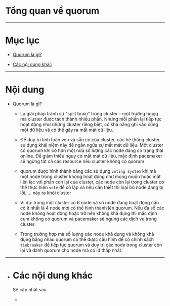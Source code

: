 # Tổng quan về quorum


___


# Mục lục

+ [Quorum là gì?](#concept)

+ [Các nội dung khác](#others-content)


___

# Nội dung

+  <a name="concept">Quorum là gì?</a>

	+ Là giải pháp tránh sự "split brain" trong cluster - một trường hopjq mà cluster được tách thành nhiều phần. Nhưng mỗi phần lại tiếp tục hoạt động như những cluster riêng biệt, có khả năng ghi vào cùng một dữ liệu và  có thể gây ra mất mát dữ liệu.

	+ Để duy trì tính toàn vẹn và sẵn có của cluster, các hệ thống cluster sử dụng khái niệm này để ngắn ngừa sự mất mát dữ liệu. Một cluster có quorum khi có hơn một nửa số lượng các node đang có trạng thái online. Để giảm thiểu nguy cơ mất mát dữ liệu, mặc định pacemaker sẽ ngừng tất cả các resource nếu cluster không có quorum

	+ quorum được hình thành bằng các sử dụng `voting system` khi mà một node trong cluster không hoạt động như mong muốn hoặc mất liên lạc với phần còn lại của cluster, các node còn lại trong cluster có thể thực hiện `vote` để cô lập và nếu cần thiết thì loại bỏ node đang bị lỗi, ... này ra khỏi cluster

	+ Ví dụ: trong một cluster có 6 node và số node đang hoạt động cần có ít nhất là 4 node mới có thể hình thành lên quorum. Nếu đa số các node không hoạt động hoặc trở nên không khả dụng thì mặc định cụm không có quorum và pacemaker sẽ ngừng các dịch vụ trong cluster.
	
	+ Trong trường hợp mà số lượng các node khả dụng và không khả dụng bằng nhau quorum có thể được cấu hình để có chính sách `tiebreaker` để tiếp tục quorum và duy trì các node trong cluster còn lại và dành quorum cho node mà có id thấp nhất.


___

- # <a name="others-content">Các nội dung khác</a>

	Sẽ cập nhật sau
	+ [](#)